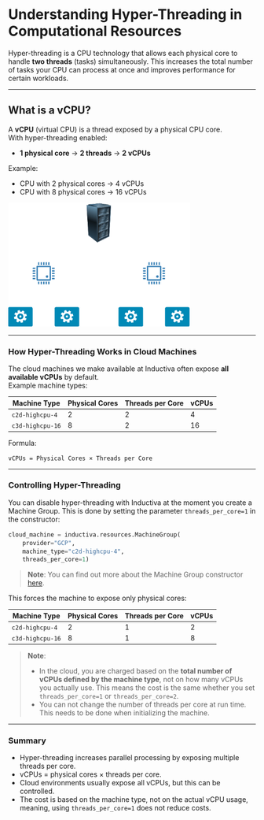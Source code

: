 # Understanding Hyper-Threading in Computational Resources

Hyper-threading is a CPU technology that allows each physical core to handle **two threads** (tasks) simultaneously. This increases the total number of tasks your CPU can process at once and improves performance for certain workloads.

---

## What is a vCPU?

A **vCPU** (virtual CPU) is a thread exposed by a physical CPU core.  
With hyper-threading enabled:

- **1 physical core** → **2 threads** → **2 vCPUs**

Example:
- CPU with 2 physical cores → 4 vCPUs  
- CPU with 8 physical cores → 16 vCPUs

![Machine Schema](./_static/machine.png)

---

### How Hyper-Threading Works in Cloud Machines

The cloud machines we make available at Inductiva often expose **all available vCPUs** by default.  
Example machine types:

| Machine Type       | Physical Cores | Threads per Core | vCPUs |
|---------------------|-----------------|--------------------|-------|
| `c2d-highcpu-4`    | 2               | 2                  | 4     |
| `c3d-highcpu-16`   | 8               | 2                  | 16    |

Formula:
```
vCPUs = Physical Cores × Threads per Core
```

---

### Controlling Hyper-Threading

You can disable hyper-threading with Inductiva at the moment you create a
Machine Group. This is done by setting the parameter `threads_per_core=1` in the
constructor:

```python
cloud_machine = inductiva.resources.MachineGroup(
    provider="GCP",
    machine_type="c2d-highcpu-4",
    threads_per_core=1)
```

>**Note**: You can find out more about the Machine Group constructor [here](https://inductiva.ai/guides/api-functions/api/inductiva.resources#inductiva.resources.machine_groups.MachineGroup).

This forces the machine to expose only physical cores:

| Machine Type     | Physical Cores | Threads per Core | vCPUs |
| ---------------- | -------------- | ---------------- | ----- |
| `c2d-highcpu-4`  | 2              | 1                | 2     |
| `c3d-highcpu-16` | 8              | 1                | 8     |


> **Note**:
>
> * In the cloud, you are charged based on the **total number of vCPUs defined by the machine type**, not on how many vCPUs you actually use. This means the cost is the same whether you set `threads_per_core=1` or `threads_per_core=2`.
> * You can not change the number of threads per core at run time. This needs to be done when initializing the machine.

---

### Summary

* Hyper-threading increases parallel processing by exposing multiple threads per core.
* vCPUs = physical cores × threads per core.
* Cloud environments usually expose all vCPUs, but this can be controlled.
* The cost is based on the machine type, not on the actual vCPU usage, meaning, using `threads_per_core=1` does not reduce costs.


